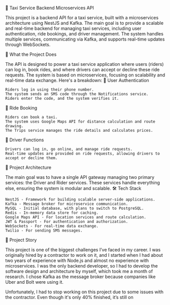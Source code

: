 🚖 Taxi Service Backend Microservices API

This project is a backend API for a taxi service, built with a microservices architecture using NestJS and Kafka. The main goal is to provide a scalable and real-time backend for managing taxi services, including user authentication, ride bookings, and driver management. The system handles multiple services, communicating via Kafka, and supports real-time updates through WebSockets.

📌 What the Project Does

The API is designed to power a taxi service application where users (riders) can log in, book rides, and where drivers can accept or decline these ride requests. The system is based on microservices, focusing on scalability and real-time data exchange. Here's a breakdown:
🔐 User Authentication

    Riders log in using their phone number.
    The system sends an SMS code through the Notifications service.
    Riders enter the code, and the system verifies it.

🚕 Ride Booking

    Riders can book a taxi.
    The system uses Google Maps API for distance calculation and route drawing.
    The Trips service manages the ride details and calculates prices.

🚗 Driver Functions

    Drivers can log in, go online, and manage ride requests.
    Real-time updates are provided on ride requests, allowing drivers to accept or decline them.

🎯 Project Architecture

The main goal was to have a single API gateway managing two primary services: the Driver and Rider services. These services handle everything else, ensuring the system is modular and scalable.
🛠️ Tech Stack

    NestJS - Framework for building scalable server-side applications.
    Kafka - Message broker for microservice communication.
    MySQL - Initial database, with plans to switch to PostgreSQL.
    Redis - In-memory data store for caching.
    Google Maps API - For location services and route calculation.
    JWT & Passport - For authentication and authorization.
    WebSockets - For real-time data exchange.
    Twilio - For sending SMS messages.

📝 Project Story

This project is one of the biggest challenges I’ve faced in my career. I was originally hired by a contractor to work on it, and I started when I had about two years of experience with Node.js and almost no experience with microservices. I was the only backend developer, so I had to develop the software design and architecture by myself, which took me a month of research. I chose Kafka as the message broker because companies like Uber and Bolt were using it.

Unfortunately, I had to stop working on this project due to some issues with the contractor. Even though it's only 40% finished, it’s still on
